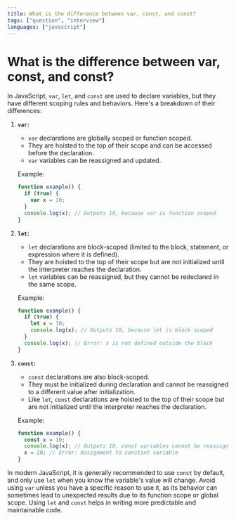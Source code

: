 ```yaml
---
title: What is the difference between var, const, and const?
tags: ["question", "interview"]
languages: ["javascript"]
---
```


# What is the difference between var, const, and const?

In JavaScript, `var`, `let`, and `const` are used to declare variables, but they have different scoping rules and behaviors. Here's a breakdown of their differences:

1. **`var`:**

   - `var` declarations are globally scoped or function scoped.
   - They are hoisted to the top of their scope and can be accessed before the declaration.
   - `var` variables can be reassigned and updated.

   Example:

   ```javascript
   function example() {
     if (true) {
       var x = 10;
     }
     console.log(x); // Outputs 10, because var is function scoped
   }
   ```

2. **`let`:**

   - `let` declarations are block-scoped (limited to the block, statement, or expression where it is defined).
   - They are hoisted to the top of their scope but are not initialized until the interpreter reaches the declaration.
   - `let` variables can be reassigned, but they cannot be redeclared in the same scope.

   Example:

   ```javascript
   function example() {
     if (true) {
       let x = 10;
       console.log(x); // Outputs 10, because let is block scoped
     }
     console.log(x); // Error: x is not defined outside the block
   }
   ```

3. **`const`:**

   - `const` declarations are also block-scoped.
   - They must be initialized during declaration and cannot be reassigned to a different value after initialization.
   - Like `let`, `const` declarations are hoisted to the top of their scope but are not initialized until the interpreter reaches the declaration.

   Example:

   ```javascript
   function example() {
     const x = 10;
     console.log(x); // Outputs 10, const variables cannot be reassigned
     x = 20; // Error: Assignment to constant variable
   }
   ```

In modern JavaScript, it is generally recommended to use `const` by default, and only use `let` when you know the variable's value will change. Avoid using `var` unless you have a specific reason to use it, as its behavior can sometimes lead to unexpected results due to its function scope or global scope. Using `let` and `const` helps in writing more predictable and maintainable code.
